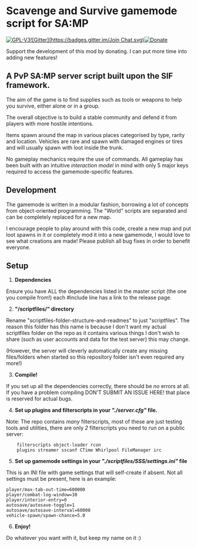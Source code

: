 # Scavenge and Survive gamemode script for SA:MP
[![GPL-V3](http://www.gnu.org/graphics/gplv3-88x31.png)](http://www.gnu.org/copyleft/gpl.html)[![Gitter](https://badges.gitter.im/Join Chat.svg)](https://gitter.im/Southclaw/ScavengeSurvive?utm_source=badge&utm_medium=badge&utm_campaign=pr-badge&utm_content=badge)[![Donate](https://www.paypalobjects.com/en_GB/i/btn/btn_donate_SM.gif)](https://www.paypal.com/cgi-bin/webscr?cmd=_s-xclick&hosted_button_id=M7WJU7YN8PKGQ)

Support the development of this mod by donating. I can put more time into adding new features!


## A PvP SA:MP server script built upon the SIF framework.

The aim of the game is to find supplies such as tools or weapons to help you
survive, either alone or in a group.

The overall objective is to build a stable community and defend it from players
with more hostile intentions.

Items spawn around the map in various places categorised by type, rarity and
location. Vehicles are rare and spawn with damaged engines or tires and will
usually spawn with loot inside the trunk.

No gameplay mechanics require the use of commands. All gameplay has been built
with an intuitive _interaction model_ in mind with only 5 major keys required
to access the gamemode-specific features.


## Development

The gamemode is written in a modular fashion, borrowing a lot of concepts from
object-oriented programming. The "World" scripts are separated and can be
completely replaced for a new map.

I encourage people to play around with this code, create a new map and put loot
spawns in it or completely mod it into a new gamemode, I would love to see what
creations are made! Please publish all bug fixes in order to benefit everyone.


## Setup

1. **Dependencies**

 Ensure you have ALL the dependencies listed in the master script (the one you
 compile from!) each #include line has a link to the release page.

2. **"/scriptfiles/" directory**

 Rename "scriptfiles-folder-structure-and-readmes" to just "scriptfiles".
 The reason this folder has this name is because I don't want my actual
 scriptfiles folder on the repo as it contains various things I don't wish to
 share (such as user accounts and data for the test server) this may change.

 (However, the server will cleverly automatically create any missing
 files/folders when started so this repository folder isn't even required any
 more!)

3. **Compile!**

 If you set up all the dependencies correctly, there should be *no*
 errors at all. If you have a problem compiling DON'T SUBMIT AN ISSUE HERE!
 that place is reserved for actual bugs.

4. **Set up plugins and filterscripts in your _"./server.cfg"_ file.**

 Note: The repo contains *many* filterscripts, most of these are just testing
 tools and utilities, there are only *2* filterscripts you need to run on a
 public server:

        filterscripts object-loader rcon
        plugins streamer sscanf CTime Whirlpool FileManager irc

5. **Set up gamemode settings in your _"./scriptfiles/SSS/settings.ini"_ file**

 This is an INI file with game settings that will self-create if absent.
 Not all settings must be present, here is an example:
 ```
 player/max-tab-out-time=600000
 player/combat-log-window=30
 player/interior-entry=0
 autosave/autosave-toggle=1
 autosave/autosave-interval=60000
 vehicle-spawn/spawn-chance=5.0
 ```

6. **Enjoy!**

 Do whatever you want with it, but keep my name on it :)
